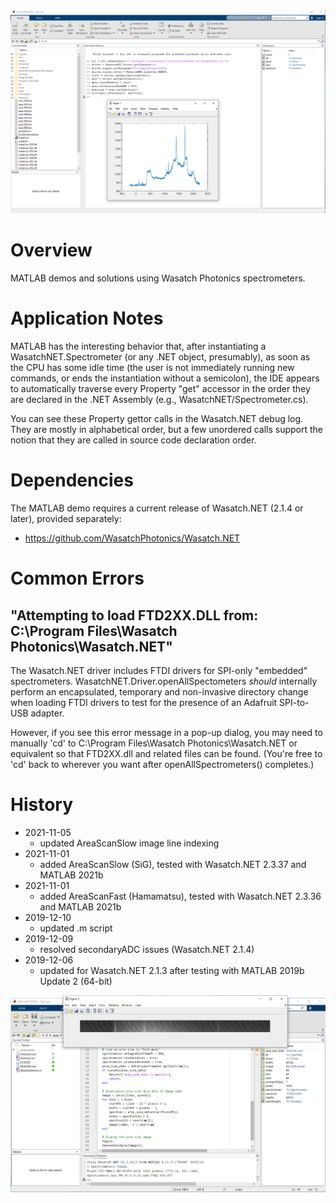 ![sample view](https://github.com/WasatchPhotonics/Wasatch.MATLAB/raw/master/screenshots/sample.png "Sample IDE")

# Overview

MATLAB demos and solutions using Wasatch Photonics spectrometers.

# Application Notes

MATLAB has the interesting behavior that, after instantiating a 
WasatchNET.Spectrometer (or any .NET object, presumably), as soon as the CPU has 
some idle time (the user is not immediately running new commands, or ends the 
instantiation without a semicolon), the IDE appears to automatically traverse 
every Property "get" accessor in the order they are declared in the .NET Assembly 
(e.g., WasatchNET/Spectrometer.cs).  

You can see these Property gettor calls in the Wasatch.NET debug log.  They are 
mostly in alphabetical order, but a few unordered calls support the notion that 
they are called in source code declaration order.

# Dependencies

The MATLAB demo requires a current release of Wasatch.NET (2.1.4 or later), 
provided separately:

- https://github.com/WasatchPhotonics/Wasatch.NET

# Common Errors

## "Attempting to load FTD2XX.DLL from: C:\Program Files\Wasatch Photonics\Wasatch.NET"

The Wasatch.NET driver includes FTDI drivers for SPI-only "embedded" 
spectrometers.  WasatchNET.Driver.openAllSpectometers _should_ internally perform 
an encapsulated, temporary and non-invasive directory change when loading FTDI 
drivers to test for the presence of an Adafruit SPI-to-USB adapter.

However, if you see this error message in a pop-up dialog, you may need to 
manually 'cd' to C:\Program Files\Wasatch Photonics\Wasatch.NET or equivalent so 
that FTD2XX.dll and related files can be found.  (You're free to 'cd' back to 
wherever you want after openAllSpectrometers() completes.)

# History

- 2021-11-05
    - updated AreaScanSlow image line indexing
- 2021-11-01
    - added AreaScanSlow (SiG), tested with Wasatch.NET 2.3.37 and MATLAB 2021b
- 2021-11-01
    - added AreaScanFast (Hamamatsu), tested with Wasatch.NET 2.3.36 and MATLAB 2021b
- 2019-12-10
    - updated .m script
- 2019-12-09
    - resolved secondaryADC issues (Wasatch.NET 2.1.4)
- 2019-12-06
    - updated for Wasatch.NET 2.1.3 after testing with MATLAB 2019b Update 2 (64-bit)

![area scan](https://github.com/WasatchPhotonics/Wasatch.MATLAB/raw/master/screenshots/AreaScanFast.png "Area Scan Fast")
